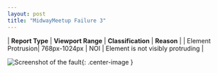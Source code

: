 ```yaml
---
layout: post
title: "MidwayMeetup Failure 3"
---
```

| **Report Type** | **Viewport Range** | **Classification** | **Reason** |
| Element Protrusion| 768px-1024px | NOI | Element is not visibly protruding | 

![Screenshot of the fault](../../../assets/images/MidwayMeetup/fault3/overflow-Width896.png){: .center-image }